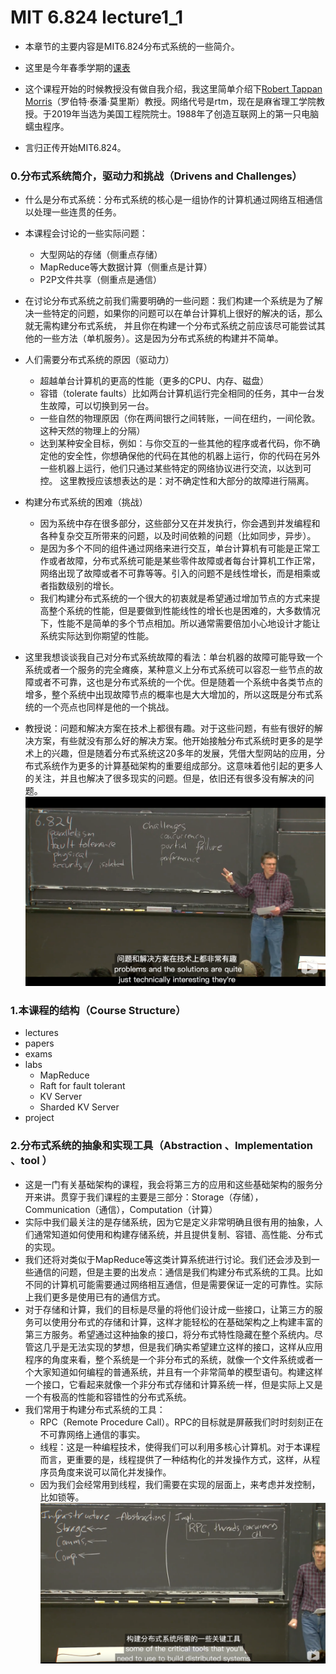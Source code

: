 # MIT 6.824 lecture1_1
* 本章节的主要内容是MIT6.824分布式系统的一些简介。
* 这里是今年春季学期的[课表](https://pdos.csail.mit.edu/6.824/schedule.html)

* 这个课程开始的时候教授没有做自我介绍，我这里简单介绍下[Robert Tappan Morris](https://en.wikipedia.org/wiki/Robert_Tappan_Morris)（罗伯特·泰潘·莫里斯）教授。网络代号是rtm，现在是麻省理工学院教授。于2019年当选为美国工程院院士。1988年了创造互联网上的第一只电脑蠕虫程序。
* 言归正传开始MIT6.824。

### 0.分布式系统简介，驱动力和挑战（Drivens and Challenges）
* 什么是分布式系统：分布式系统的核心是一组协作的计算机通过网络互相通信以处理一些连贯的任务。
* 本课程会讨论的一些实际问题：
    * 大型网站的存储（侧重点存储）
    * MapReduce等大数据计算（侧重点是计算）
    * P2P文件共享（侧重点是通信）

* 在讨论分布式系统之前我们需要明确的一些问题：我们构建一个系统是为了解决一些特定的问题，如果你的问题可以在单台计算机上很好的解决的话，那么就无需构建分布式系统， 并且你在构建一个分布式系统之前应该尽可能尝试其他的一些方法（单机服务）。这是因为分布式系统的构建并不简单。

* 人们需要分布式系统的原因（驱动力）
    * 超越单台计算机的更高的性能（更多的CPU、内存、磁盘）
    * 容错（tolerate faults）比如两台计算机运行完全相同的任务，其中一台发生故障，可以切换到另一台。
    * 一些自然的物理原因（你在两间银行之间转账，一间在纽约，一间伦敦。这种天然的物理上的分隔）
    * 达到某种安全目标，例如：与你交互的一些其他的程序或者代码，你不确定他的安全性，你想确保他的代码在其他的机器上运行，你的代码在另外一些机器上运行，他们只通过某些特定的网络协议进行交流，以达到可控。 这里教授应该想表达的是：对不确定性和大部分的故障进行隔离。

* 构建分布式系统的困难（挑战）
    * 因为系统中存在很多部分，这些部分又在并发执行，你会遇到并发编程和各种复杂交互所带来的问题，以及时间依赖的问题（比如同步，异步）。
    * 是因为多个不同的组件通过网络来进行交互，单台计算机有可能是正常工作或者故障，分布式系统可能是某些零件故障或者每台计算机工作正常，网络出现了故障或者不可靠等等。引入的问题不是线性增长，而是相乘或者指数级别的增长。
    * 我们构建分布式系统的一个很大的初衷就是希望通过增加节点的方式来提高整个系统的性能，但是要做到性能线性的增长也是困难的，大多数情况下，性能不是简单的多个节点相加。所以通常需要倍加小心地设计才能让系统实际达到你期望的性能。

* 这里我想谈谈我自己对分布式系统故障的看法：单台机器的故障可能导致一个系统或者一个服务的完全瘫痪，某种意义上分布式系统可以容忍一些节点的故障或者不可靠，这也是分布式系统的一个优。但是随着一个系统中各类节点的增多，整个系统中出现故障节点的概率也是大大增加的，所以这既是分布式系统的一个亮点也同样是他的一个挑战。

* 教授说：问题和解决方案在技术上都很有趣。对于这些问题，有些有很好的解决方案，有些就没有那么好的解决方案。他开始接触分布式系统时更多的是学术上的兴趣，但是随着分布式系统这20多年的发展，凭借大型网站的应用，分布式系统作为更多的计算基础架构的重要组成部分。这意味着他引起的更多人的关注，并且也解决了很多现实的问题。但是，依旧还有很多没有解决的问题。
![p1](mit6824_1_1_1.png)

### 1.本课程的结构（Course Structure）
* lectures
* papers
* exams
* labs
    * MapReduce
    * Raft for fault tolerant
    * KV Server
    * Sharded KV Server
* project

### 2.分布式系统的抽象和实现工具（Abstraction 、Implementation 、tool ）
* 这是一门有关基础架构的课程，我会将第三方的应用和这些基础架构的服务分开来讲。贯穿于我们课程的主要是三部分：Storage（存储），Communication（通信），Computation（计算）
* 实际中我们最关注的是存储系统，因为它是定义非常明确且很有用的抽象，人们通常知道如何使用和构建存储系统，并且提供复制、容错、高性能、分布式的实现。
* 我们还将对类似于MapReduce等这类计算系统进行讨论。我们还会涉及到一些通信的问题，但是主要的出发点：通信是我们构建分布式系统的工具。比如不同的计算机可能需要通过网络相互通信，但是需要保证一定的可靠性。实际上我们更多是使用已有的通信方式。
* 对于存储和计算，我们的目标是尽量的将他们设计成一些接口，让第三方的服务可以使用分布式的存储和计算，这样才能轻松的在基础架构之上构建丰富的第三方服务。希望通过这种抽象的接口，将分布式特性隐藏在整个系统内。尽管这几乎是无法实现的梦想，但是我们确实希望建立这样的接口，这样从应用程序的角度来看，整个系统是一个非分布式的系统，就像一个文件系统或者一个大家知道如何编程的普通系统，并且有一个非常简单的模型语句。构建这样一个接口，它看起来就像一个非分布式存储和计算系统一样，但是实际上又是一个有极高的性能和容错性的分布式系统。
* 我们常用于构建分布式系统的工具：
    * RPC（Remote Procedure Call）。RPC的目标就是屏蔽我们时时刻刻正在不可靠网络上通信的事实。
    * 线程：这是一种编程技术，使得我们可以利用多核心计算机。对于本课程而言，更重要的是，线程提供了一种结构化的并发操作方式，这样，从程序员角度来说可以简化并发操作。
    * 因为我们会经常用到线程，我们需要在实现的层面上，来考虑并发控制，比如锁等。
![p2](mit6824_1_1_2.png)